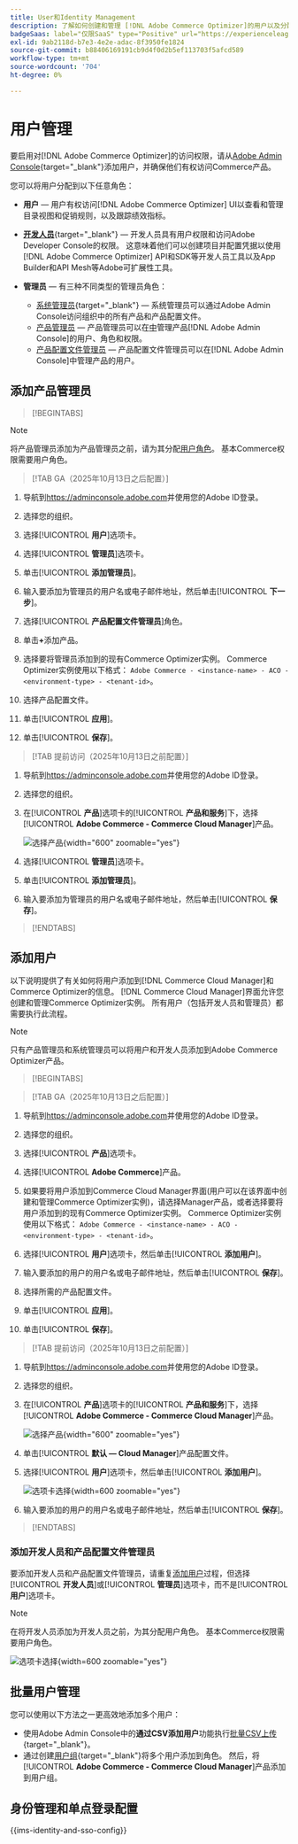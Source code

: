```yaml
---
title: User和Identity Management
description: 了解如何创建和管理 [!DNL Adobe Commerce Optimizer]的用户以及分配用户角色。
badgeSaas: label="仅限SaaS" type="Positive" url="https://experienceleague.adobe.com/en/docs/commerce/user-guides/product-solutions" tooltip="仅适用于Adobe Commerce as a Cloud Service和Adobe Commerce Optimizer项目(Adobe管理的SaaS基础架构)。"
exl-id: 9ab2118d-b7e3-4e2e-adac-8f3950fe1824
source-git-commit: b88406169191cb9d4f0d2b5ef113703f5afcd589
workflow-type: tm+mt
source-wordcount: '704'
ht-degree: 0%

---
```


# 用户管理

要启用对[!DNL Adobe Commerce Optimizer]的访问权限，请从[Adobe Admin Console](https://adminconsole.adobe.com){target="_blank"}添加用户，并确保他们有权访问Commerce产品。

您可以将用户分配到以下任意角色：

- **用户** — 用户有权访问[!DNL Adobe Commerce Optimizer] UI以查看和管理目录视图和促销规则，以及跟踪绩效指标。

- [**开发人员**](https://helpx.adobe.com/enterprise/using/manage-developers.html#Adddevelopers){target="_blank"} — 开发人员具有用户权限和访问Adobe Developer Console的权限。 这意味着他们可以创建项目并配置凭据以使用[!DNL Adobe Commerce Optimizer] API和SDK等开发人员工具以及App Builder和API Mesh等Adobe可扩展性工具。

- **管理员** — 有三种不同类型的管理员角色：
   - [系统管理员](https://helpx.adobe.com/enterprise/using/admin-roles.html){target="_blank"} — 系统管理员可以通过Adobe Admin Console访问组织中的所有产品和产品配置文件。
   - [产品管理员](#add-a-product-admin) — 产品管理员可以在[中](#add-users-and-admins)管理产品[!DNL Adobe Admin Console]的用户、角色和权限。
   - [产品配置文件管理员](#add-users-developers-and-product-profile-admins) — 产品配置文件管理员可以在[!DNL Adobe Admin Console]中管理产品的用户。

## 添加产品管理员

>[!BEGINTABS]

>[!NOTE]
>
>将产品管理员添加为产品管理员之前，请为其分配[用户角色](#add-users)。 基本Commerce权限需要用户角色。

>[!TAB GA（2025年10月13日之后配置）]

1. 导航到<https://adminconsole.adobe.com>并使用您的Adobe ID登录。

1. 选择您的组织。

1. 选择&#x200B;[!UICONTROL **用户**]&#x200B;选项卡。

1. 选择&#x200B;[!UICONTROL **管理员**]&#x200B;选项卡。

1. 单击&#x200B;[!UICONTROL **添加管理员**]。

1. 输入要添加为管理员的用户名或电子邮件地址，然后单击&#x200B;[!UICONTROL **下一步**]。

1. 选择&#x200B;[!UICONTROL **产品配置文件管理员**]&#x200B;角色。

1. 单击&#x200B;**+**&#x200B;添加产品。

1. 选择要将管理员添加到的现有Commerce Optimizer实例。 Commerce Optimizer实例使用以下格式： `Adobe Commerce - <instance-name> - ACO - <environment-type> - <tenant-id>`。

1. 选择产品配置文件。

1. 单击&#x200B;[!UICONTROL **应用**]。

1. 单击&#x200B;[!UICONTROL **保存**]。

>[!TAB 提前访问（2025年10月13日之前配置）]

1. 导航到<https://adminconsole.adobe.com>并使用您的Adobe ID登录。

1. 选择您的组织。

1. 在&#x200B;[!UICONTROL **产品**]&#x200B;选项卡的&#x200B;[!UICONTROL **产品和服务**]&#x200B;下，选择&#x200B;[!UICONTROL **Adobe Commerce - Commerce Cloud Manager**]&#x200B;产品。

   ![选择产品](/help/cloud-service/assets/backend.png){width="600" zoomable="yes"}

1. 选择&#x200B;[!UICONTROL **管理员**]&#x200B;选项卡。

1. 单击&#x200B;[!UICONTROL **添加管理员**]。

1. 输入要添加为管理员的用户名或电子邮件地址，然后单击&#x200B;[!UICONTROL **保存**]。

>[!ENDTABS]

## 添加用户

以下说明提供了有关如何将用户添加到[!DNL Commerce Cloud Manager]和Commerce Optimizer的信息。 [!DNL Commerce Cloud Manager]界面允许您创建和管理Commerce Optimizer实例。 所有用户（包括开发人员和管理员）都需要执行此流程。

>[!NOTE]
>
>只有产品管理员和系统管理员可以将用户和开发人员添加到Adobe Commerce Optimizer产品。

>[!BEGINTABS]

>[!TAB GA（2025年10月13日之后配置）]

1. 导航到<https://adminconsole.adobe.com>并使用您的Adobe ID登录。

1. 选择您的组织。

1. 选择&#x200B;[!UICONTROL **产品**]&#x200B;选项卡。

1. 选择&#x200B;[!UICONTROL **Adobe Commerce**]&#x200B;产品。

1. 如果要将用户添加到Commerce Cloud Manager界面(用户可以在该界面中创建和管理Commerce Optimizer实例)，请选择Manager产品，或者选择要将用户添加到的现有Commerce Optimizer实例。 Commerce Optimizer实例使用以下格式： `Adobe Commerce - <instance-name> - ACO - <environment-type> - <tenant-id>`。

1. 选择&#x200B;[!UICONTROL **用户**]&#x200B;选项卡，然后单击&#x200B;[!UICONTROL **添加用户**]。

1. 输入要添加的用户的用户名或电子邮件地址，然后单击&#x200B;[!UICONTROL **保存**]。

1. 选择所需的产品配置文件。

1. 单击&#x200B;[!UICONTROL **应用**]。

1. 单击&#x200B;[!UICONTROL **保存**]。

>[!TAB 提前访问（2025年10月13日之前配置）]

1. 导航到<https://adminconsole.adobe.com>并使用您的Adobe ID登录。

1. 选择您的组织。

1. 在&#x200B;[!UICONTROL **产品**]&#x200B;选项卡的&#x200B;[!UICONTROL **产品和服务**]&#x200B;下，选择&#x200B;[!UICONTROL **Adobe Commerce - Commerce Cloud Manager**]&#x200B;产品。

   ![选择产品](/help/cloud-service//assets/backend.png){width="600" zoomable="yes"}

1. 单击&#x200B;[!UICONTROL **默认 — Cloud Manager**]&#x200B;产品配置文件。

1. 选择&#x200B;[!UICONTROL **用户**]&#x200B;选项卡，然后单击&#x200B;[!UICONTROL **添加用户**]。

   ![选项卡选择](/help/cloud-service/assets/tab-select.png){width=600 zoomable="yes"}

1. 输入要添加的用户的用户名或电子邮件地址，然后单击&#x200B;[!UICONTROL **保存**]。

>[!ENDTABS]

### 添加开发人员和产品配置文件管理员

要添加开发人员和产品配置文件管理员，请重复[添加用户](#add-users)过程，但选择&#x200B;[!UICONTROL **开发人员**]&#x200B;或&#x200B;[!UICONTROL **管理员**]&#x200B;选项卡，而不是&#x200B;[!UICONTROL **用户**]&#x200B;选项卡。

>[!NOTE]
>
>在将开发人员添加为开发人员之前，为其分配用户角色。 基本Commerce权限需要用户角色。

![选项卡选择](/help//cloud-service/assets/tab-select.png){width=600 zoomable="yes"}

## 批量用户管理

您可以使用以下方法之一更高效地添加多个用户：

- 使用Adobe Admin Console中的&#x200B;**通过CSV添加用户**&#x200B;功能执行[批量CSV上传](https://helpx.adobe.com/enterprise/using/bulk-upload-users.html){target="_blank"}。
- 通过创建[用户组](https://helpx.adobe.com/enterprise/using/user-groups.html){target="_blank"}将多个用户添加到角色。 然后，将&#x200B;[!UICONTROL **Adobe Commerce - Commerce Cloud Manager**]&#x200B;产品添加到用户组。

## 身份管理和单点登录配置

{{ims-identity-and-sso-config}}
